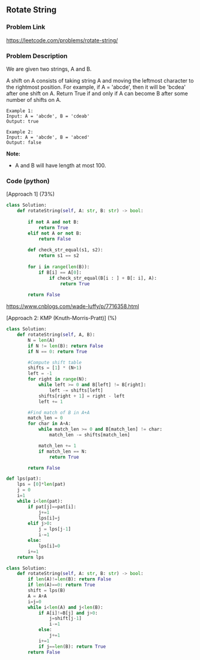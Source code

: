 ## Rotate String

### Problem Link

https://leetcode.com/problems/rotate-string/

### Problem Description 

We are given two strings, A and B.

A shift on A consists of taking string A and moving the leftmost character to the rightmost position. For example, if A = 'abcde', then it will be 'bcdea' after one shift on A. Return True if and only if A can become B after some number of shifts on A.

```
Example 1:
Input: A = 'abcde', B = 'cdeab'
Output: true

Example 2:
Input: A = 'abcde', B = 'abced'
Output: false

```

**Note:**

* A and B will have length at most 100.

### Code (python)

[Approach 1] (73%)

```python
class Solution:
    def rotateString(self, A: str, B: str) -> bool:
        
        if not A and not B:
            return True
        elif not A or not B:
            return False
        
        def check_str_equal(s1, s2):
            return s1 == s2
        
        for i in range(len(B)):
            if B[i] == A[0]:
                if check_str_equal(B[i : ] + B[: i], A):
                    return True
                
        return False
```

https://www.cnblogs.com/wade-luffy/p/7716358.html

[Approach 2: KMP (Knuth-Morris-Pratt)] (%)

```python
class Solution:
    def rotateString(self, A, B):
        N = len(A)
        if N != len(B): return False
        if N == 0: return True

        #Compute shift table
        shifts = [1] * (N+1)
        left = -1
        for right in range(N):
            while left >= 0 and B[left] != B[right]:
                left -= shifts[left]
            shifts[right + 1] = right - left
            left += 1

        #Find match of B in A+A
        match_len = 0
        for char in A+A:
            while match_len >= 0 and B[match_len] != char:
                match_len -= shifts[match_len]

            match_len += 1
            if match_len == N:
                return True

        return False
```

```python
def lps(pat):
    lps = [0]*len(pat)
    j = 0
    i=1
    while i<len(pat):
        if pat[j]==pat[i]:
            j+=1
            lps[i]=j
        elif j>0:
            j = lps[j-1]
            i-=1
        else:
            lps[i]=0
        i+=1
    return lps

class Solution:
    def rotateString(self, A: str, B: str) -> bool:
        if len(A)!=len(B): return False
        if len(A)==0: return True
        shift = lps(B)
        A = A+A
        i=j=0
        while i<len(A) and j<len(B):
            if A[i]!=B[j] and j>0:
                j=shift[j-1]
                i-=1
            else:
                j+=1
            i+=1
            if j==len(B): return True
        return False
```